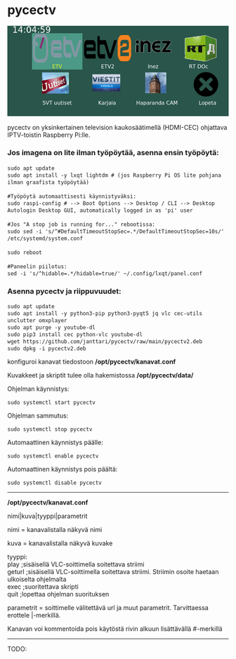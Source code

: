 # pycectv
  
![](https://raw.githubusercontent.com/janttari/pycectv/main/doc/paaikkuna.png)
  

pycectv on yksinkertainen television kaukosäätimellä (HDMI-CEC) ohjattava IPTV-toistin Raspberry Pi:lle.
  
### Jos imagena on lite ilman työpöytää, asenna ensin työpöytä:

    sudo apt update
    sudo apt install -y lxqt lightdm # (jos Raspberry Pi OS lite pohjana ilman graafista työpöytää)  
    
    #Työpöytä automaattisesti käynnistyväksi:
    sudo raspi-config # --> Boot Options --> Desktop / CLI --> Desktop Autologin Desktop GUI, automatically logged in as 'pi' user
    
    #Jos "A stop job is running for..." rebootissa:
    sudo sed -i 's/^#DefaultTimeoutStopSec=.*/DefaultTimeoutStopSec=10s/' /etc/systemd/system.conf
    
    sudo reboot 
    
    #Paneelin piilotus:
    sed -i 's/^hidable=.*/hidable=true/' ~/.config/lxqt/panel.conf
    
  
### Asenna pycectv ja riippuvuudet:  

    sudo apt update
    sudo apt install -y python3-pip python3-pyqt5 jq vlc cec-utils unclutter omxplayer
    sudo apt purge -y youtube-dl
    sudo pip3 install cec python-vlc youtube-dl
    wget https://github.com/janttari/pycectv/raw/main/pycectv2.deb
    sudo dpkg -i pycectv2.deb
  

  

konfiguroi kanavat tiedostoon **/opt/pycectv/kanavat.conf**  
  
Kuvakkeet ja skriptit tulee olla hakemistossa **/opt/pycectv/data/**  

Ohjelman käynnistys:
  
    sudo systemctl start pycectv

Ohjelman sammutus:  
  
    sudo systemctl stop pycectv


Automaattinen käynnistys päälle:  
  
    sudo systemctl enable pycectv

Automaattinen käynnistys pois päältä:
  
    sudo systemctl disable pycectv


-------
**/opt/pycectv/kanavat.conf**

 nimi|kuva|tyyppi|parametrit  
  
 nimi = kanavalistalla näkyvä nimi  
  
 kuva = kanavalistalla näkyvä kuvake  
 

 tyyppi:  
 play   ;sisäisellä VLC-soittimella soitettava striimi  
 geturl ;sisäisellä VLC-soittimella soitettava striimi. Striimin osoite haetaan ulkoiselta ohjelmalta  
 exec   ;suoritettava skripti  
 quit   ;lopettaa ohjelman suorituksen  
  
 parametrit = soittimelle välitettävä url ja muut parametrit. Tarvittaessa erottele |-merkillä.  
  
 Kanavan voi kommentoida pois käytöstä rivin alkuun lisättävällä #-merkillä    
 
-------
  
TODO:  
  

  

  
  
  


